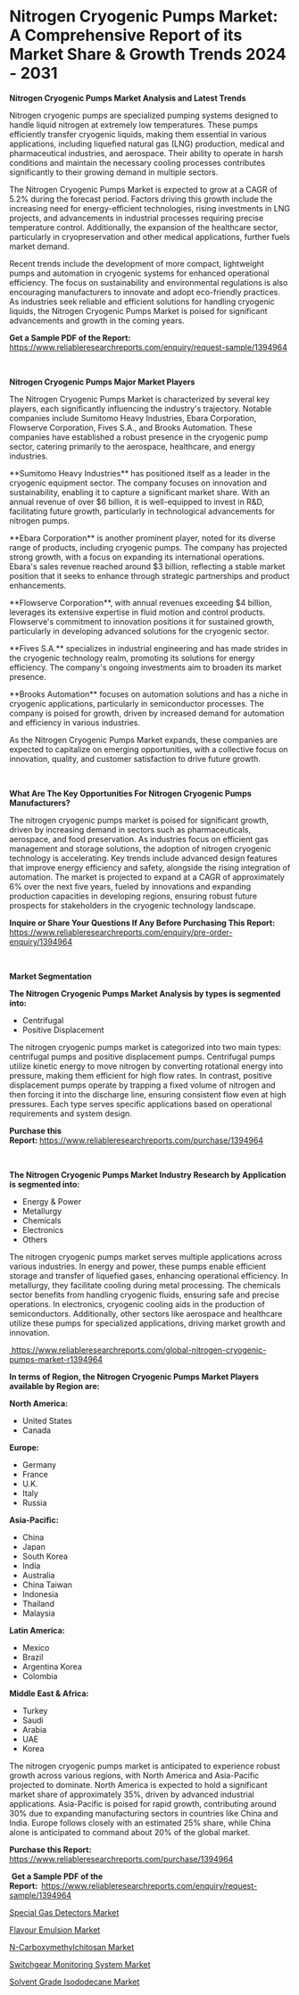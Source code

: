 <p><h1>Nitrogen Cryogenic Pumps Market: A Comprehensive Report of its Market Share & Growth Trends 2024 - 2031</h1></p><p><strong>Nitrogen Cryogenic Pumps Market Analysis and Latest Trends</strong></p>
<p><p>Nitrogen cryogenic pumps are specialized pumping systems designed to handle liquid nitrogen at extremely low temperatures. These pumps efficiently transfer cryogenic liquids, making them essential in various applications, including liquefied natural gas (LNG) production, medical and pharmaceutical industries, and aerospace. Their ability to operate in harsh conditions and maintain the necessary cooling processes contributes significantly to their growing demand in multiple sectors.</p><p>The Nitrogen Cryogenic Pumps Market is expected to grow at a CAGR of 5.2% during the forecast period. Factors driving this growth include the increasing need for energy-efficient technologies, rising investments in LNG projects, and advancements in industrial processes requiring precise temperature control. Additionally, the expansion of the healthcare sector, particularly in cryopreservation and other medical applications, further fuels market demand.</p><p>Recent trends include the development of more compact, lightweight pumps and automation in cryogenic systems for enhanced operational efficiency. The focus on sustainability and environmental regulations is also encouraging manufacturers to innovate and adopt eco-friendly practices. As industries seek reliable and efficient solutions for handling cryogenic liquids, the Nitrogen Cryogenic Pumps Market is poised for significant advancements and growth in the coming years.</p></p>
<p><strong>Get a Sample PDF of the Report:&nbsp;</strong> <a href="https://www.reliableresearchreports.com/enquiry/request-sample/1394964">https://www.reliableresearchreports.com/enquiry/request-sample/1394964</a></p>
<p>&nbsp;</p>
<p><strong>Nitrogen Cryogenic Pumps Major Market Players</strong></p>
<p><p>The Nitrogen Cryogenic Pumps Market is characterized by several key players, each significantly influencing the industry's trajectory. Notable companies include Sumitomo Heavy Industries, Ebara Corporation, Flowserve Corporation, Fives S.A., and Brooks Automation. These companies have established a robust presence in the cryogenic pump sector, catering primarily to the aerospace, healthcare, and energy industries.</p><p>**Sumitomo Heavy Industries** has positioned itself as a leader in the cryogenic equipment sector. The company focuses on innovation and sustainability, enabling it to capture a significant market share. With an annual revenue of over $6 billion, it is well-equipped to invest in R&D, facilitating future growth, particularly in technological advancements for nitrogen pumps.</p><p>**Ebara Corporation** is another prominent player, noted for its diverse range of products, including cryogenic pumps. The company has projected strong growth, with a focus on expanding its international operations. Ebara's sales revenue reached around $3 billion, reflecting a stable market position that it seeks to enhance through strategic partnerships and product enhancements.</p><p>**Flowserve Corporation**, with annual revenues exceeding $4 billion, leverages its extensive expertise in fluid motion and control products. Flowserve's commitment to innovation positions it for sustained growth, particularly in developing advanced solutions for the cryogenic sector.</p><p>**Fives S.A.** specializes in industrial engineering and has made strides in the cryogenic technology realm, promoting its solutions for energy efficiency. The company's ongoing investments aim to broaden its market presence.</p><p>**Brooks Automation** focuses on automation solutions and has a niche in cryogenic applications, particularly in semiconductor processes. The company is poised for growth, driven by increased demand for automation and efficiency in various industries.</p><p>As the Nitrogen Cryogenic Pumps Market expands, these companies are expected to capitalize on emerging opportunities, with a collective focus on innovation, quality, and customer satisfaction to drive future growth.</p></p>
<p>&nbsp;</p>
<p><strong>What Are The Key Opportunities For Nitrogen Cryogenic Pumps Manufacturers?</strong></p>
<p><p>The nitrogen cryogenic pumps market is poised for significant growth, driven by increasing demand in sectors such as pharmaceuticals, aerospace, and food preservation. As industries focus on efficient gas management and storage solutions, the adoption of nitrogen cryogenic technology is accelerating. Key trends include advanced design features that improve energy efficiency and safety, alongside the rising integration of automation. The market is projected to expand at a CAGR of approximately 6% over the next five years, fueled by innovations and expanding production capacities in developing regions, ensuring robust future prospects for stakeholders in the cryogenic technology landscape.</p></p>
<p><strong>Inquire or Share Your Questions If Any Before Purchasing This Report:</strong> <a href="https://www.reliableresearchreports.com/enquiry/pre-order-enquiry/1394964">https://www.reliableresearchreports.com/enquiry/pre-order-enquiry/1394964</a></p>
<p>&nbsp;</p>
<p><strong>Market Segmentation</strong></p>
<p><strong>The Nitrogen Cryogenic Pumps Market Analysis by types is segmented into:</strong></p>
<p><ul><li>Centrifugal</li><li>Positive Displacement</li></ul></p>
<p><p>The nitrogen cryogenic pumps market is categorized into two main types: centrifugal pumps and positive displacement pumps. Centrifugal pumps utilize kinetic energy to move nitrogen by converting rotational energy into pressure, making them efficient for high flow rates. In contrast, positive displacement pumps operate by trapping a fixed volume of nitrogen and then forcing it into the discharge line, ensuring consistent flow even at high pressures. Each type serves specific applications based on operational requirements and system design.</p></p>
<p><strong>Purchase this Report:&nbsp;</strong><a href="https://www.reliableresearchreports.com/purchase/1394964">https://www.reliableresearchreports.com/purchase/1394964</a></p>
<p>&nbsp;</p>
<p><strong>The Nitrogen Cryogenic Pumps Market Industry Research by Application is segmented into:</strong></p>
<p><ul><li>Energy & Power</li><li>Metallurgy</li><li>Chemicals</li><li>Electronics</li><li>Others</li></ul></p>
<p><p>The nitrogen cryogenic pumps market serves multiple applications across various industries. In energy and power, these pumps enable efficient storage and transfer of liquefied gases, enhancing operational efficiency. In metallurgy, they facilitate cooling during metal processing. The chemicals sector benefits from handling cryogenic fluids, ensuring safe and precise operations. In electronics, cryogenic cooling aids in the production of semiconductors. Additionally, other sectors like aerospace and healthcare utilize these pumps for specialized applications, driving market growth and innovation.</p></p>
<p><a href="https://www.reliableresearchreports.com/global-nitrogen-cryogenic-pumps-market-r1394964">&nbsp;https://www.reliableresearchreports.com/global-nitrogen-cryogenic-pumps-market-r1394964</a></p>
<p><strong>In terms of Region, the Nitrogen Cryogenic Pumps Market Players available by Region are:</strong></p>
<p>
    <p> <strong> North America: </strong>
        <ul>
            <li>United States</li>
            <li>Canada</li>
        </ul>
        </p> 
    <p> <strong> Europe: </strong>
        <ul>
            <li>Germany</li>
            <li>France</li>
            <li>U.K.</li>
            <li>Italy</li>
            <li>Russia</li>
        </ul>
        </p> 
    <p> <strong> Asia-Pacific: </strong>
        <ul>
            <li>China</li>
            <li>Japan</li>
            <li>South Korea</li>
            <li>India</li>
            <li>Australia</li>
            <li>China Taiwan</li>
            <li>Indonesia</li>
            <li>Thailand</li>
            <li>Malaysia</li>
        </ul>
        </p> 
    <p> <strong> Latin America: </strong>
        <ul>
            <li>Mexico</li>
            <li>Brazil</li>
            <li>Argentina Korea</li>
            <li>Colombia</li>
        </ul>
        </p> 
    <p> <strong> Middle East & Africa: </strong>
        <ul>
            <li>Turkey</li>
            <li>Saudi</li>
            <li>Arabia</li>
            <li>UAE</li>
            <li>Korea</li>
        </ul>
    </p>
    </p>
<p><p>The nitrogen cryogenic pumps market is anticipated to experience robust growth across various regions, with North America and Asia-Pacific projected to dominate. North America is expected to hold a significant market share of approximately 35%, driven by advanced industrial applications. Asia-Pacific is poised for rapid growth, contributing around 30% due to expanding manufacturing sectors in countries like China and India. Europe follows closely with an estimated 25% share, while China alone is anticipated to command about 20% of the global market.</p></p>
<p><strong>Purchase this Report: </strong><a href="https://www.reliableresearchreports.com/purchase/1394964">https://www.reliableresearchreports.com/purchase/1394964</a></p>
<p>&nbsp;<strong>Get a Sample PDF of the Report:&nbsp;&nbsp;</strong><a href="https://www.reliableresearchreports.com/enquiry/request-sample/1394964">https://www.reliableresearchreports.com/enquiry/request-sample/1394964</a></p>
<p><strong></strong></p>
<p><p><a href="https://github.com/AshrafKhan865/Market-Research-Report-List-1/blob/main/special-gas-detectors-market.md">Special Gas Detectors Market</a></p><p><a href="https://www.linkedin.com/pulse/global-flavour-emulsion-market-trends-insights-growth-opportunities-v58hf?trackingId=VoLPJWs%2FTpm4wcFcCSDtnQ%3D%3D">Flavour Emulsion Market</a></p><p><a href="https://issuu.com/reportprime-2/docs/n-carboxymethylchitosan-market-size_cc91f4dc067c66">N-Carboxymethylchitosan Market</a></p><p><a href="https://www.linkedin.com/pulse/switchgear-monitoring-system-market-outlook-share-analysis-853af?trackingId=qI87ePdCTbCiEoSai9HQOg%3D%3D">Switchgear Monitoring System Market</a></p><p><a href="https://github.com/bmorecock/Market-Research-Report-List-5/blob/main/solvent-grade-isododecane-market.md">Solvent Grade Isododecane Market</a></p></p>